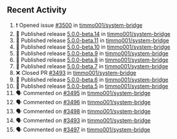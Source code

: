 ## Recent Activity

<!--START_SECTION:activity-->
1. ❗ Opened issue [#3500](https://github.com/timmo001/system-bridge/issues/3500) in [timmo001/system-bridge](https://github.com/timmo001/system-bridge)
2. 🚀 Published release [5.0.0-beta.14](https://github.com/5.0.0-beta.14) in [timmo001/system-bridge](https://github.com/timmo001/system-bridge)
3. 🚀 Published release [5.0.0-beta.11](https://github.com/5.0.0-beta.11) in [timmo001/system-bridge](https://github.com/timmo001/system-bridge)
4. 🚀 Published release [5.0.0-beta.10](https://github.com/5.0.0-beta.10) in [timmo001/system-bridge](https://github.com/timmo001/system-bridge)
5. 🚀 Published release [5.0.0-beta.9](https://github.com/5.0.0-beta.9) in [timmo001/system-bridge](https://github.com/timmo001/system-bridge)
6. 🚀 Published release [5.0.0-beta.8](https://github.com/5.0.0-beta.8) in [timmo001/system-bridge](https://github.com/timmo001/system-bridge)
7. 🚀 Published release [5.0.0-beta.7](https://github.com/5.0.0-beta.7) in [timmo001/system-bridge](https://github.com/timmo001/system-bridge)
8. ❌ Closed PR [#3493](https://github.com/timmo001/system-bridge/pull/3493) in [timmo001/system-bridge](https://github.com/timmo001/system-bridge)
9. 🚀 Published release [5.0.0-beta.6](https://github.com/5.0.0-beta.6) in [timmo001/system-bridge](https://github.com/timmo001/system-bridge)
10. 🚀 Published release [5.0.0-beta.5](https://github.com/5.0.0-beta.5) in [timmo001/system-bridge](https://github.com/timmo001/system-bridge)
11. 🗣 Commented on [#3495](https://github.com/timmo001/system-bridge/issues/3495) in [timmo001/system-bridge](https://github.com/timmo001/system-bridge)
12. 🗣 Commented on [#3496](https://github.com/timmo001/system-bridge/issues/3496) in [timmo001/system-bridge](https://github.com/timmo001/system-bridge)
13. 🗣 Commented on [#3498](https://github.com/timmo001/system-bridge/issues/3498) in [timmo001/system-bridge](https://github.com/timmo001/system-bridge)
14. 🗣 Commented on [#3493](https://github.com/timmo001/system-bridge/issues/3493) in [timmo001/system-bridge](https://github.com/timmo001/system-bridge)
15. 🗣 Commented on [#3497](https://github.com/timmo001/system-bridge/issues/3497) in [timmo001/system-bridge](https://github.com/timmo001/system-bridge)
<!--END_SECTION:activity-->
